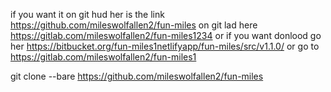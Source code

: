 
if you want it on git hud her is the link https://github.com/mileswolfallen2/fun-miles on git lad here https://gitlab.com/mileswolfallen2/fun-miles1234
or if you want donlood go her https://bitbucket.org/fun-miles1netlifyapp/fun-miles/src/v1.1.0/
or go to https://gitlab.com/mileswolfallen2/fun-miles1


git clone --bare https://github.com/mileswolfallen2/fun-miles

